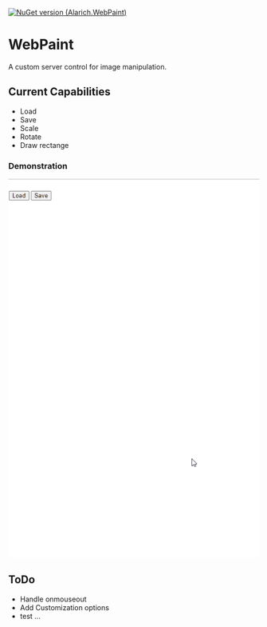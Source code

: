 [![NuGet version (Alarich.WebPaint)](https://img.shields.io/nuget/v/Alarich.WebPaint.svg?style=flat-square)](https://www.nuget.org/packages/Alarich.WebPaint/)

# WebPaint

A custom server control for image manipulation.

## Current Capabilities

- Load
- Save
- Scale
- Rotate
- Draw rectange

### Demonstration

![](doc/demonstration.gif)

## ToDo

- Handle onmouseout
- Add Customization options
- test ...
